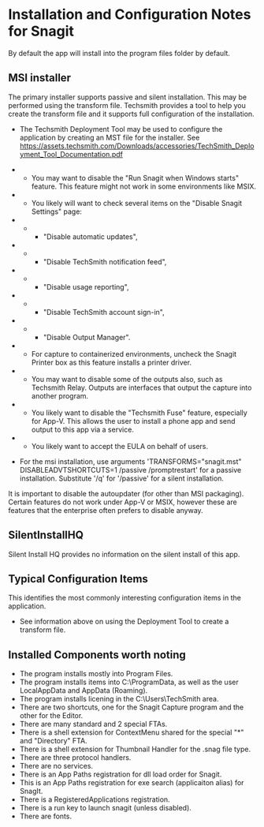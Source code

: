 # Installation and Configuration Notes for Snagit

By default the app will install into the program files folder by default.


## MSI installer 

The primary installer supports passive and silent installation.  This may be performed using the transform file. Techsmith provides a tool to help you create the transform file and it supports full configuration of the installation.
* The Techsmith Deployment Tool may be used to configure the application by creating an MST file for the installer.  See https://assets.techsmith.com/Downloads/accessories/TechSmith_Deployment_Tool_Documentation.pdf 
* * You may want to disable the "Run Snagit when Windows starts" feature.  This feature might not work in some environments like MSIX.
* * You likely will want to check several items on the "Disable Snagit Settings" page:
* * * "Disable automatic updates", 
* * * "Disable TechSmith notification feed", 
* * * "Disable usage reporting", 
* * * "Disable TechSmith account sign-in",
* * * "Disable Output Manager".
* * For capture to containerized environments, uncheck the Snagit Printer box as this feature installs a printer driver.
* * You may want to disable some of the outputs also, such as Techsmith Relay.  Outputs are interfaces that output the capture into another program.
* * You likely want to disable the "Techsmith Fuse" feature, especially for App-V.  This allows the user to install a phone app and send output to this app via a service.
* * You likely want to accept the EULA on behalf of users.

* For the msi installation, use arguments 'TRANSFORMS="snagit.mst" DISABLEADVTSHORTCUTS=1 /passive /promptrestart' for a passive installation.  Substitute '/q' for '/passive' for a silent installation.

It is important to disable the autoupdater (for other than MSI packaging). Certain features do not work under App-V or MSIX, however these are features that the enterprise often prefers to disable anyway.

## SilentInstallHQ

Silent Install HQ provides no information on the silent install of this app. 

## Typical Configuration Items 

This identifies the most commonly interesting configuration items in the application.

* See information above on using the Deployment Tool to create a transform file.

## Installed Components worth noting

* The program installs mostly into Program Files.
* The program installs items into C:\ProgramData, as well as the user LocalAppData and AppData (Roaming).
* The program installs licening in the C:\Users\TechSmith area.
* There are two shortcuts, one for the Snagit Capture program and the other for the Editor.
* There are many standard and 2 special FTAs.
* There is a shell extension for ContextMenu shared for the special "*" and "Directory" FTA.
* There is a shell extension for Thumbnail Handler for the .snag file type.
* There are three protocol handlers.
* There are no services.
* There is an App Paths registration for dll load order for Snagit.
* This is an App Paths registration for exe search (applicaiton alias) for SnagIt.
* There is a RegisteredApplications registration.
* There is a run key to launch snagit (unless disabled).
* There are fonts.